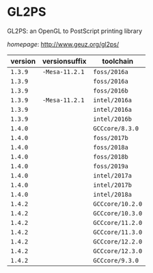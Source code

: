 # GL2PS

GL2PS: an OpenGL to PostScript printing library

*homepage*: <http://www.geuz.org/gl2ps/>

version | versionsuffix | toolchain
--------|---------------|----------
``1.3.9`` | ``-Mesa-11.2.1`` | ``foss/2016a``
``1.3.9`` |  | ``foss/2016a``
``1.3.9`` |  | ``foss/2016b``
``1.3.9`` | ``-Mesa-11.2.1`` | ``intel/2016a``
``1.3.9`` |  | ``intel/2016a``
``1.3.9`` |  | ``intel/2016b``
``1.4.0`` |  | ``GCCcore/8.3.0``
``1.4.0`` |  | ``foss/2017b``
``1.4.0`` |  | ``foss/2018a``
``1.4.0`` |  | ``foss/2018b``
``1.4.0`` |  | ``foss/2019a``
``1.4.0`` |  | ``intel/2017a``
``1.4.0`` |  | ``intel/2017b``
``1.4.0`` |  | ``intel/2018a``
``1.4.2`` |  | ``GCCcore/10.2.0``
``1.4.2`` |  | ``GCCcore/10.3.0``
``1.4.2`` |  | ``GCCcore/11.2.0``
``1.4.2`` |  | ``GCCcore/11.3.0``
``1.4.2`` |  | ``GCCcore/12.2.0``
``1.4.2`` |  | ``GCCcore/12.3.0``
``1.4.2`` |  | ``GCCcore/9.3.0``
